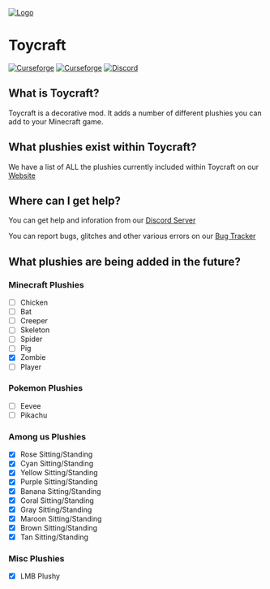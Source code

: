 [![Logo](https://db.lockyzdev.net/mods/plushycraft/banner.png)](https://lockyzdev.net/plushycraft/)
# Toycraft
[![Curseforge](https://cf.way2muchnoise.eu/full_563968_downloads.svg?badge_style=for_the_badge)](https://www.curseforge.com/minecraft/mc-mods/plushycraft) [![Curseforge](https://cf.way2muchnoise.eu/versions/563968.svg?badge_style=for_the_badge)](https://www.curseforge.com/minecraft/mc-mods/plushycraft) [![Discord](https://img.shields.io/discord/595881103672475665?color=7289da&label=Discord&style=for-the-badge)](https://discord.gg/NgpN3YYbMM)

## What is Toycraft?
Toycraft is a decorative mod. It adds a number of different plushies you can add to your Minecraft game.

## What plushies exist within Toycraft?
We have a list of ALL the plushies currently included within Toycraft on our [Website](https://lockyzdev.net/toycraft/plushylist/)
 
## Where can I get help?
You can get help and inforation from our [Discord Server](https://discord.gg/NgpN3YYbMM)

You can report bugs, glitches and other various errors on our [Bug Tracker](https://tracker.lockyzdev.net)

## What plushies are being added in the future?
### Minecraft Plushies
- [ ] Chicken
- [ ] Bat
- [ ] Creeper
- [ ] Skeleton
- [ ] Spider
- [ ] Pig
- [x] Zombie
- [ ] Player

### Pokemon Plushies
- [ ] Eevee
- [ ] Pikachu

### Among us Plushies
- [x] Rose Sitting/Standing
- [x] Cyan Sitting/Standing
- [x] Yellow Sitting/Standing
- [x] Purple Sitting/Standing
- [x] Banana Sitting/Standing
- [x] Coral Sitting/Standing
- [x] Gray Sitting/Standing
- [x] Maroon Sitting/Standing
- [x] Brown Sitting/Standing
- [x] Tan Sitting/Standing

### Misc Plushies
- [x] LMB Plushy
